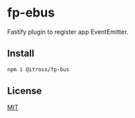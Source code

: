 # fp-ebus

Fastify plugin to register app EventEmitter.

## Install

```bash
npm i @itross/fp-bus
```

## License

[MIT](LICENSE)

